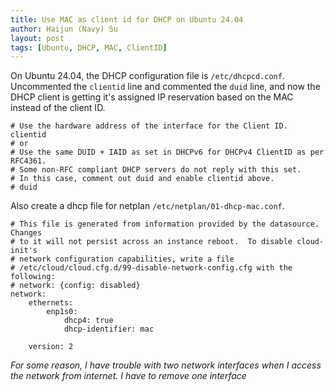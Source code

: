 ```yaml
---
title: Use MAC as client id for DHCP on Ubuntu 24.04
author: Haijun (Navy) Su
layout: post
tags: [Ubuntu, DHCP, MAC, ClientID]
---
```


On Ubuntu 24.04, the DHCP configuration file is `/etc/dhcpcd.conf`. Uncommented the `clientid` line and commented the `duid` line, and now the DHCP client is getting it's assigned IP reservation based on the MAC instead of the client ID.

```
# Use the hardware address of the interface for the Client ID.
clientid
# or
# Use the same DUID + IAID as set in DHCPv6 for DHCPv4 ClientID as per RFC4361.
# Some non-RFC compliant DHCP servers do not reply with this set.
# In this case, comment out duid and enable clientid above.
# duid
```

Also create a dhcp file for netplan `/etc/netplan/01-dhcp-mac.conf`.

```
# This file is generated from information provided by the datasource.  Changes
# to it will not persist across an instance reboot.  To disable cloud-init's
# network configuration capabilities, write a file
# /etc/cloud/cloud.cfg.d/99-disable-network-config.cfg with the following:
# network: {config: disabled}
network:
    ethernets:
        enp1s0:
            dhcp4: true
            dhcp-identifier: mac

    version: 2
```

*For some reason, I have trouble with two network interfaces when I access the network from internet. I have to remove one interface*
